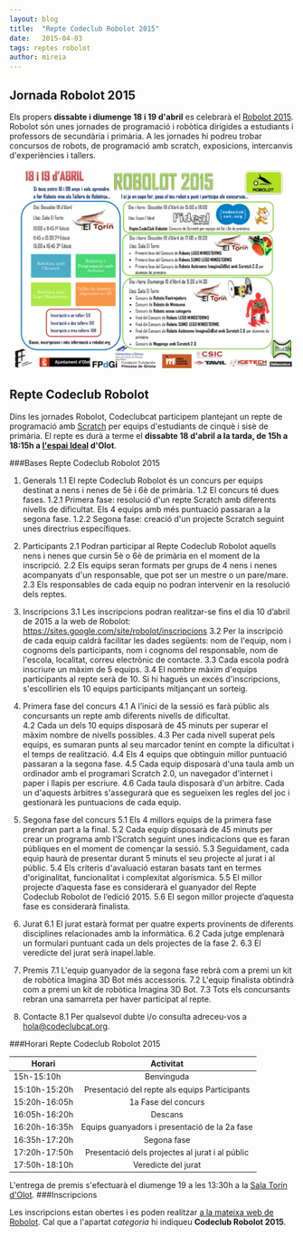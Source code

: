 ```yaml
---
layout: blog
title:  "Repte Codeclub Robolot 2015"
date:   2015-04-03 
tags: reptes robolot
author: mireia
---
```


## Jornada Robolot 2015

Els propers **dissabte i diumenge 18 i 19 d'abril** es celebrarà el [Robolot 2015](https://sites.google.com/site/robolot/home). Robolot són unes jornades de programació i robòtica dirigides a estudiants i professors de secundària i primària. A les jornades hi podreu trobar concursos de robots, de programació amb scratch, exposicions, intercanvis d'experiències i tallers. 

![imatge1](/blog/images_blog/cartell_ROBOLOT_2015.png)


## Repte Codeclub Robolot

Dins les jornades Robolot, Codeclubcat participem plantejant un repte de programació amb [Scratch](http://www.scratch.mit.edu) per equips d'estudiants de cinquè i sisè de primària. El repte es durà a terme el **dissabte 18 d'abril a la tarda, de 15h a 18:15h a [l'espai Ideal](http://lideal.olot.cat/) d'Olot**.

###Bases Repte Codeclub Robolot 2015

 1. Generals 
  1.1 El repte Codeclub Robolot és un concurs per equips destinat a nens i nenes de 5è i 6è de primària. 
  1.2 El concurs té dues fases. 
    1.2.1 Primera fase: resolució d'un repte Scratch amb diferents nivells de dificultat. Els 4 equips amb més puntuació passaran a la segona fase.
    1.2.2 Segona fase: creació d'un projecte Scratch seguint unes directrius específiques.

 2. Participants
  2.1 Podran participar al Repte Codeclub Robolot aquells nens i nenes que cursin 5è o 6è de primària en el moment de la inscripció.
  2.2 Els equips seran formats per grups de 4 nens i nenes acompanyats d'un responsable, que pot ser un mestre o un pare/mare.
  2.3 Els responsables de cada equip no podran intervenir en la resolució dels reptes. 

 3. Inscripcions
  3.1 Les inscripcions podran realitzar-se fins el dia 10 d’abril de 2015 a la web de Robolot: https://sites.google.com/site/robolot/inscripcions
  3.2 Per la inscripció de cada equip caldrà facilitar les dades següents: nom de l'equip, nom i cognoms dels participants, nom i cognoms del responsable, nom de l'escola, localitat, correu electrònic de contacte.
  3.3 Cada escola podrà inscriure un màxim de 5 equips.
  3.4 El nombre màxim d'equips participants al repte serà de 10. Si hi hagués un excés d'inscripcions, s'escollirien els 10 equips participants mitjançant un sorteig.

 4. Primera fase del concurs
  4.1 A l’inici de la sessió es farà públic als concursants un repte amb diferents nivells de dificultat.  
  4.2 Cada un dels 10 equips disposarà de 45 minuts per superar el màxim nombre de nivells possibles.
  4.3 Per cada nivell superat pels equips, es sumaran punts al seu marcador tenint en compte la dificultat i el temps de realització.
  4.4 Els 4 equips que obtinguin millor puntuació passaran a la segona fase.
  4.5 Cada equip disposarà d'una taula amb un ordinador amb el programari Scratch 2.0, un navegador d'internet i paper i llapis per escriure.
  4.6 Cada taula disposarà d'un àrbitre. Cada un d'aquests àrbitres s'assegurarà que es segueixen les regles del joc i gestionarà les puntuacions de cada equip.  

 5. Segona fase del concurs
  5.1 Els 4 millors equips de la primera fase prendran part a la final.
  5.2 Cada equip disposarà de 45 minuts per crear un programa amb l’Scratch seguint unes indicacions que es faran públiques en el moment de començar la sessió.
  5.3 Seguidament, cada equip haurà de presentar durant 5 minuts el seu projecte al jurat i al públic.
  5.4 Els criteris d'avaluació estaran basats tant en termes d'originalitat, funcionalitat i complexitat algorísmica.
  5.5 El millor projecte d’aquesta fase es considerarà el guanyador del Repte Codeclub Robolot de l’edició 2015.
  5.6 El segon millor projecte d’aquesta fase es considerarà finalista. 

 6. Jurat
  6.1 El jurat estarà format per quatre experts provinents de diferents disciplines relacionades amb la informàtica. 
  6.2 Cada jutge emplenarà un formulari puntuant cada un dels projectes de la fase 2.
  6.3 El veredicte del jurat serà inapel.lable.

 7. Premis
  7.1 L'equip guanyador de la segona fase rebrà com a premi un kit de robòtica Imagina 3D Bot més accessoris. 
  7.2 L'equip finalista obtindrà com a premi un kit de robòtica Imagina 3D Bot.
  7.3 Tots els concursants rebran una samarreta per haver participat al repte.

 8. Contacte
  8.1 Per qualsevol dubte i/o consulta adreceu-vos a hola@codeclubcat.org.

###Horari Repte Codeclub Robolot 2015

| **Horari**    | **Activitat**                                   |
| ------------- |:-----------------------------------------------:|
| 15h-15:10h    | Benvinguda                                      |
| 15:10h-15:20h | Presentació del repte als equips Participants   |
| 15:20h-16:05h | 1a Fase del concurs                             |
| 16:05h-16:20h | Descans                                         |
| 16:20h-16:35h | Equips guanyadors i presentació de la 2a fase   |
| 16:35h-17:20h | Segona fase                                     |
| 17:20h-17:50h | Presentació dels projectes al jurat i al públic | 
| 17:50h-18:10h | Veredicte del jurat                             |

L'entrega de premis s'efectuarà el diumenge 19 a les 13:30h a la [Sala Torín d'Olot](http://salatorin.olot.cat/).
###Inscripcions

Les inscripcions estan obertes i es poden realitzar [a la mateixa web de Robolot](https://docs.google.com/a/xtec.cat/forms/d/1KjEAqF41s21hnMqFflhnfrxnWfLbn_L4qJO-DD_tjYU/viewform). Cal que a l'apartat *categoria* hi indiqueu **Codeclub Robolot 2015**.

